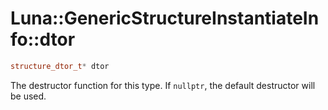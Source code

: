 # Luna::GenericStructureInstantiateInfo::dtor

```c++
structure_dtor_t* dtor
```

The destructor function for this type. If `nullptr`, the default destructor will be used. 

